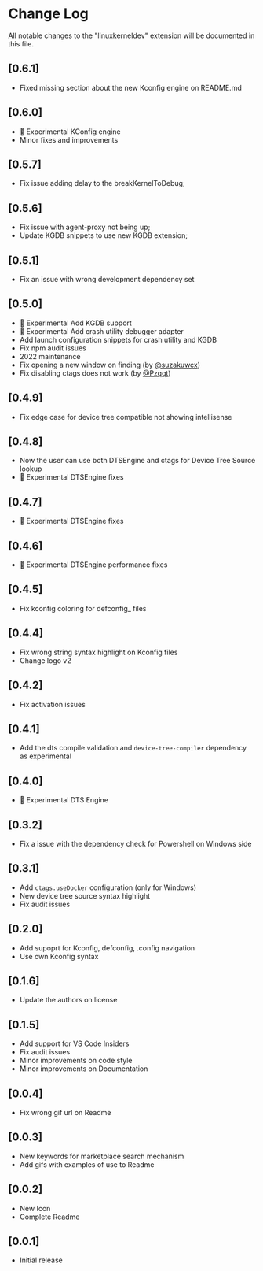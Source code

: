 # Change Log

All notable changes to the "linuxkerneldev" extension will be documented in this file.

## [0.6.1]

- Fixed missing section about the new Kconfig engine on README.md

## [0.6.0]

- 🧪 Experimental KConfig engine
- Minor fixes and improvements

## [0.5.7]

- Fix issue adding delay to the breakKernelToDebug;

## [0.5.6]

- Fix issue with agent-proxy not being up;
- Update KGDB snippets to use new KGDB extension;

## [0.5.1]

- Fix an issue with wrong development dependency set

## [0.5.0]

- 🧪 Experimental Add KGDB support
- 🧪 Experimental Add crash utility debugger adapter
- Add launch configuration snippets for crash utility and KGDB
- Fix npm audit issues
- 2022 maintenance
- Fix opening a new window on finding (by [@suzakuwcx](https://github.com/suzakuwcx))
- Fix disabling ctags does not work (by [@Pzqqt](https://github.com/Pzqqt))

## [0.4.9]

- Fix edge case for device tree compatible not showing intellisense

## [0.4.8]

- Now the user can use both DTSEngine and ctags for Device Tree Source lookup
- 🧪 Experimental DTSEngine fixes

## [0.4.7]

- 🧪 Experimental DTSEngine fixes

## [0.4.6]

- 🧪 Experimental DTSEngine performance fixes

## [0.4.5]

- Fix kconfig coloring for defconfig_ files

## [0.4.4]

- Fix wrong string syntax highlight on Kconfig files
- Change logo v2

## [0.4.2]

- Fix activation issues

## [0.4.1]

- Add the dts compile validation and `device-tree-compiler` dependency as experimental

## [0.4.0]

- 🧪 Experimental DTS Engine

## [0.3.2]

- Fix a issue with the dependency check for Powershell on Windows side

## [0.3.1]

- Add `ctags.useDocker` configuration (only for Windows)
- New device tree source syntax highlight
- Fix audit issues

## [0.2.0]

- Add supoprt for Kconfig, defconfig, .config navigation
- Use own Kconfig syntax

## [0.1.6]

- Update the authors on license

## [0.1.5]

- Add support for VS Code Insiders
- Fix audit issues
- Minor improvements on code style
- Minor improvements on Documentation

## [0.0.4]

- Fix wrong gif url on Readme

## [0.0.3]

- New keywords for marketplace search mechanism
- Add gifs with examples of use to Readme

## [0.0.2]

- New Icon
- Complete Readme

## [0.0.1]

- Initial release
